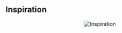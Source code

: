 Inspiration
------------------------
<p align="center">
  <img src="https://github.com/agileseph/automated-testing-concepts/raw/master/spice/technology-mix/jUnit_+_AspectJ_Spring_Mix/FreeWomenVersion_SalmaHayek_II.png" alt="Inspiration"/>
</p>
